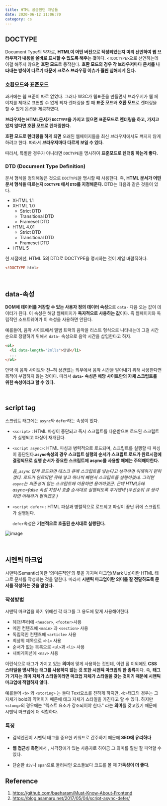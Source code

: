 ```yaml
---
title: HTML 궁금했던 개념들
date: 2020-06-12 11:06:70
category: cs
---
```


## DOCTYPE

Document Type의 약자로, **HTML이 어떤 버전으로 작성되었는지 미리 선언하여 웹 브라우저가 내용을 올바로 표시할 수 있도록 해주는 것**이다. `<!DOCTYPE>`으로 선언하는데 이걸 해주지 않으면 **호환 모드**로 동작한다. **호환 모드의 경우 각 브라우저마다 문서를 나타내는 방식이 다르기 때문에 크로스 브라우징 이슈가 훨씬 심해지게 된다.**

### 호환모드와 표준모드

과거에는 웹 표준이 따로 없었다. 그러나 W3C가 웹표준을 만들면서 브라우저가 웹 페이지를 제대로 표현할 수 없게 되자 렌더링을 할 때 **표준 모드**와 **호환 모드**로 렌더링을 할 수 있게 옵션을 제공하였다.

**브라우저는 HTML문서가 `DOCTYPE`을 가지고 있으면 표준모드로 렌더링을 하고, 가지고 있지 않다면 호환 모드로 렌더링한다.** 

**호환 모드로 렌더링을 하게 되면** 오래된 웹페이지들을 최신 브라우저에서도 꺠지지 않게 하려고 한다. 따라서 **브라우저마다 다르게 보일 수 있다.**

따라서, 특별한 경우가 아니라면 `DOCTYPE`을 명시하여 **표준모드로 렌더링 하는게 좋다.**

### DTD (Document Type Definition)

문서 형식을 정의해놓은 것으로 `DOCTYPE`을 명시할 때 사용한다. 즉, **HTML 문서가 어떤 문서 형식을 따르는지 `DOCTYPE` 에서 `DTD`를 지정해준다.**  DTD는 다음과 같은 것들이 있다.

- XHTML 1.1
- XHTML 1.0
  - Strict DTD
  - Transitional DTD
  - Frameset DTD
- HTML 4.01
  - Strict DTD
  - Transitional DTD
  - Frameset DTD
- HTML 5

현 시점에선, HTML 5의 DTD로 DOCTYPE을 명시하는 것이 제일 바람직하다.

```html
<!DOCTYPE html>
```

<br/>

## data-속성

**DOM에 데이터를 저장할 수 있는 사용자 정의 데이터 속성**으로 `data-` 다음 오는 값이 데이터가 된다. 이 속성은 해당 웹페이지가 **독자적으로 사용하는 값**이다. 즉 웹페이지와 독립적인 소프트웨어가 이 속성을 사용하면 안된다.

예를들어, 음악 사이트에서 앨범 트랙의 음악을 리스트 형식으로 나타내는데 그걸 시간 순으로 정렬하기 위해서 `data-` 속성으로 음악 시간을 삽입한다고 하자.

```html
<ol>
  <li data-length="2mlls">안녕</li>
  ...
</ol>
```

만약 이 음악 사이트와 전~혀 상관없는 외부에서 음악 시간을 알아내기 위해 사용한다면 목적이 부합하지 않는 것이다. 따라서 **`data-` 속성은 해당 사이트만의 자체 스크립트를 위한 속성이라고 할 수 있다.**

<br/>

## script tag

스크립트 태그에는 `async`와 `defer`라는 속성이 있다.

- `<script>` : HTML 파싱이 중단되고 즉시 스크립트를 다운받으며 로드된 스크립트가 실행되고 파싱이 재개된다.

- `<script async>`: HTML 파싱과 병력적으로 로드되며, 스크립트를 실행할 때 파싱이 중단된다.**`async`속성의 경우 스크립트 실행의 순서가 스크립트 로드가 완료시점에 결정되므로 실행 순서가 중요한 스크립트에 async를 사용할 때에는 주의해야한다.**  

  _음,,`async` 답게 로드되면 태스크 큐에 스크립트를 넣는다고 생각하면 이해하기 편하겠다. 로드가 완료되면 큐에 넣고 하나씩 빼면서 스크립트를 실행하겠네. 그러면 `async`는 의존성이 없는 스크립트에 이용하면 용이하겠군. 근데 HTML5에 async=false 속성 지정시 호출 순서대로 실행되도록 추가됐네 (우선순위 큐 생각하면 이해하기 편하겠군 )_ 

- `<script defer>` : HTML 파싱과 병렬적으로 로드되고 파싱이 끝난 뒤에 스크립트가 실행된다.

  `defer`속성은 **기본적으로 호출된 순서대로 실행된다.**

![image](https://user-images.githubusercontent.com/39187116/84397587-c36c7600-ac39-11ea-99da-b80a934ae5c4.png)

<br/>

## 시멘틱 마크업

시맨틱(Semantic)이란 '의미론적인'의 뜻을 가지며 마크업(Mark Up)이란 HTML 태그로 문서를 작성하는 것을 말한다. 따라서 **시맨틱 마크업이란 의미를 잘 전달하도록 문서를 작성하는 것을 말한다.**

### 작성방법

시맨틱 마크업을 하기 위해선 각 태그를 그 용도에 맞게 사용해야한다.

- 헤더/푸터에 `<header>`, `<footer>`사용
- 메인 컨텐츠에 `<main>` 과 `<section>` 사용
- 독립적인 컨텐츠에 `<article>` 사용
- 최상위 제목으로 `<h1>` 사용
- 순서가 없는 목록으로 `<ul>`과 `<li>` 사용
- 내비게이션에 `<nav>` 사용

이런식으로 태그가 가지고 있는 **의미**에 맞게 사용하는 것인데, 이런 점 이외에도 **CSS 스타일을 명시하는 태그를 사용하지 않는 것 또한 시맨틱 마크업의 한 종류**이다. 즉, **태그가 가지는 의미 자체가 스타일이라면 마크업 자체가 스타일을 갖는 것이기 때문에 시맨틱 마크업에 적합하지 않다.**

예를들어 `<b>` 와 `<storing>` 는 둘다 Text요소를 진하게 하지만, `<b>`태그의 경우는 그 자체가 bold의 약어이기 때문에 태그 자체가 스타일을 가진다고 할 수 있다. 하지만 `<stong>`의 경우에는 "텍스트 요소가 강조되어야 한다." 라는 **의미**를 갖고있기 때문에 시맨틱 마크업에 더 적합하다.

### 특징

- 검색엔진이 시맨틱 태그를 중요한 키워드로 간주하기 때문에 **SEO에 유리하다**

- **웹 접근성 측면**에서 , 시각장애가 있는 사용자로 하여금 그 의미를 훨씬 잘 파악할 수 있다.

- 단순한 `div`나 `span`으로 둘러싸인 요소들보다 코드를 볼 때 **가독성이 더 좋다.**

  

## Reference

1. https://github.com/baeharam/Must-Know-About-Frontend
2. https://blog.asamaru.net/2017/05/04/script-async-defer/
